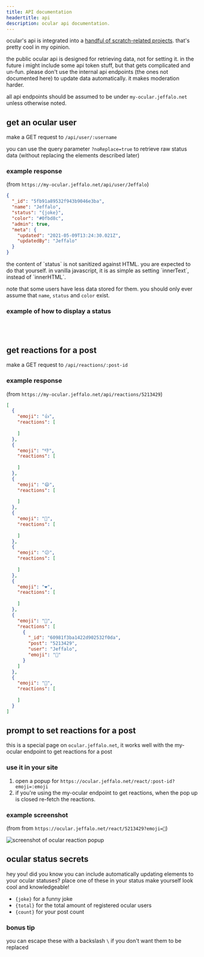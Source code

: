 ```yaml
---
title: API documentation
headertitle: api
description: ocular api documentation.
---
```


ocular's api is integrated into a [handful of scratch-related projects](/docs/gallery). that's pretty cool in my opinion.

the public ocular api is designed for retrieving data, not for setting it. in the future i might include some api token stuff, but that gets complicated and un-fun. please don't use the internal api endpoints (the ones not documented here) to update data automatically. it makes moderation harder.

all api endpoints should be assumed to be under `my-ocular.jeffalo.net` unless otherwise noted.

## get an ocular user

make a GET request to `/api/user/:username`

you can use the query parameter `?noReplace=true` to retrieve raw status data (without replacing the elements described later)

### example response

(from `https://my-ocular.jeffalo.net/api/user/Jeffalo`)

```json
{
  "_id": "5fb91a89532f943b9046e3ba",
  "name": "Jeffalo",
  "status": "{joke}",
  "color": "#0fbd8c",
  "admin": true,
  "meta": {
    "updated": "2021-05-09T13:24:30.021Z",
    "updatedBy": "Jeffalo"
  }
}
```

<div :class="`alert error`">
    the content of `status` is not sanitized against HTML. you are expected to do that yourself. in vanilla javascript, it is as simple as setting `innerText`, instead of `innerHTML`.
</div>

note that some users have less data stored for them. you should only ever assume that `name`, `status` and `color` exist.

### example of how to display a status

<Status user="Jeffalo"></Status>
<br><br>

## get reactions for a post

make a GET request to `/api/reactions/:post-id`

### example response

(from `https://my-ocular.jeffalo.net/api/reactions/5213429`)

```json
[
  {
    "emoji": "👍",
    "reactions": [
      
    ]
  },
  {
    "emoji": "👎",
    "reactions": [
      
    ]
  },
  {
    "emoji": "😄",
    "reactions": [
      
    ]
  },
  {
    "emoji": "🎉",
    "reactions": [
      
    ]
  },
  {
    "emoji": "😕",
    "reactions": [
      
    ]
  },
  {
    "emoji": "❤️",
    "reactions": [
      
    ]
  },
  {
    "emoji": "🚀",
    "reactions": [
      {
        "_id": "60981f3ba1422d902532f0da",
        "post": "5213429",
        "user": "Jeffalo",
        "emoji": "🚀"
      }
    ]
  },
  {
    "emoji": "👀",
    "reactions": [
      
    ]
  }
]
```

## prompt to set reactions for a post

this is a special page on `ocular.jeffalo.net`, it works well with the my-ocular endpoint to get reactions for a post

### use it in your site

1. open a popup for `https://ocular.jeffalo.net/react/:post-id?emoji=:emoji`
2. if you're using the my-ocular endpoint to get reactions, when the pop up is closed re-fetch the reactions.

### example screenshot

(from from `https://ocular.jeffalo.net/react/5213429?emoji=🚀`)

![screenshot of ocular reaction popup](/reaction-screenshot.png)

## ocular status secrets

hey you! did you know you can include automatically updating elements to your ocular statuses? place one of these in your status make yourself look cool and knowledgeable!

- `{joke}` for a funny joke
- `{total}` for the total amount of registered ocular users
- `{count}` for your post count

### bonus tip

you can escape these with a backslash `\` if you don't want them to be replaced
